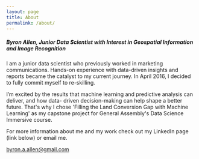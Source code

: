 ```yaml
---
layout: page
title: About
permalink: /about/
---
```


##### Byron Allen, Junior Data Scientist with Interest in Geospatial Information and Image Recognition
I am a junior data scientist who previously worked in marketing communications. Hands-on experience with data-driven insights and reports became the catalyst to my current journey. In April 2016, I decided to fully commit myself to re-skilling.

I’m excited by the results that machine learning and predictive analysis can deliver, and how data- driven decision-making can help shape a better future. That's why I chose 'Filling the Land Conversion Gap with Machine Learning' as my capstone project for General Assembly's Data Science Immersive course. 

For more information about me and my work check out my LinkedIn page (link below) or email me. 

[byron.a.allen@gmail.com](mailto:byron.a.allen@gmail.com)
